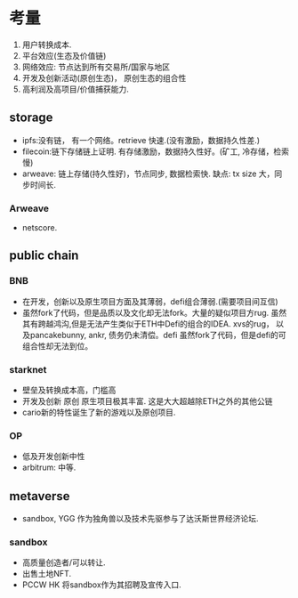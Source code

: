 # 考量
1. 用户转换成本.
2. 平台效应(生态及价值链)
3. 网络效应: 节点达到所有交易所/国家与地区
4. 开发及创新活动(原创生态)， 原创生态的组合性
5. 高利润及高项目/价值捕获能力.
## storage
- ipfs:没有链， 有一个网络。retrieve 快速.(没有激励，数据持久性差.)
- filecoin:链下存储链上证明. 有存储激励，数据持久性好。(矿工, 冷存储，检索慢)
- arweave: 链上存储(持久性好)，节点同步, 数据检索快. 缺点: tx size 大，同步时间长.
### Arweave
- netscore.

## public chain
### BNB
- 在开发，创新以及原生项目方面及其薄弱，defi组合薄弱.(需要项目间互信)
- 虽然fork了代码，但是品质以及文化却无法fork。大量的疑似项目方rug. 虽然其有跨越鸿沟,但是无法产生类似于ETH中Defi的组合的IDEA. xvs的rug， 以及pancakebunny, ankr, 债务仍未清偿。defi 虽然fork了代码，但是defi的可组合性却无法到位。
### starknet
- 壁垒及转换成本高，门槛高
- 开发及创新 原创 原生项目极其丰富. 这是大大超越除ETH之外的其他公链
- cario新的特性诞生了新的游戏以及原创项目.

### OP
- 低及开发创新中性
- arbitrum: 中等.

## metaverse
- sandbox, YGG 作为独角兽以及技术先驱参与了达沃斯世界经济论坛.
### sandbox
- 高质量创造者/可以转让.
- 出售土地NFT.
- PCCW HK 将sandbox作为其招聘及宣传入口.